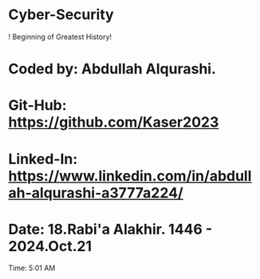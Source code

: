 # Cyber-Security
! Beginning of Greatest History!



# Coded by: Abdullah Alqurashi.

# Git-Hub: https://github.com/Kaser2023

# Linked-In: https://www.linkedin.com/in/abdullah-alqurashi-a3777a224/


# Date: 18.Rabi'a Alakhir. 1446 -  2024.Oct.21

Time: 5:01 AM
